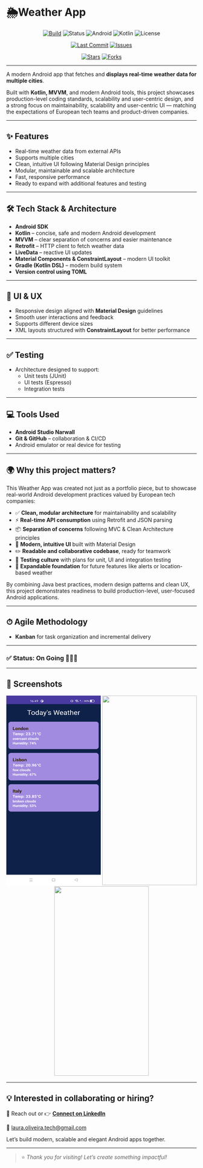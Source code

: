 # 🌦️Weather App

<div align="center">

[![Build](https://img.shields.io/badge/build-passing-brightgreen.svg)](https://github.com/Laura-Oliveira/Weather-App/actions)
![Status](https://img.shields.io/badge/Status-On%20Going-F28B50?style=plastic)
![Android](https://img.shields.io/badge/Android-OS-green?style=plastic&logo=android)
![Kotlin](https://img.shields.io/badge/Kotlin-2.0.0-purple?style=plastic&logo=kotlin)
![License](https://img.shields.io/badge/license-MIT-blue.svg?style=plastic)

</div>

<div align="center">

[![Last Commit](https://img.shields.io/github/last-commit/Laura-Oliveira/Weather-App/main)](https://github.com/Laura-Oliveira/Weather-App/commits/main)
[![Issues](https://img.shields.io/github/issues/Laura-Oliveira/Weather-App)](https://github.com/Laura-Oliveira/Weather-App/issues)

[![Stars](https://img.shields.io/github/stars/Laura-Oliveira/Weather-App?style=social)](https://github.com/Laura-Oliveira/Weather-App/stargazers)
[![Forks](https://img.shields.io/github/forks/Laura-Oliveira/Weather-App?style=social)](https://github.com/Laura-Oliveira/Weather-App/fork)

</div>

---

A modern Android app that fetches and **displays real-time weather data for multiple cities**.

Built with **Kotlin, MVVM**, and modern Android tools, this project showcases production-level coding standards, scalability and user-centric design, and a strong focus on maintainability, scalability and user-centric UI — matching the expectations of European tech teams and product-driven companies.

---

## ✨ **Features**
- Real-time weather data from external APIs
- Supports multiple cities
- Clean, intuitive UI following Material Design principles
- Modular, maintainable and scalable architecture
- Fast, responsive performance
- Ready to expand with additional features and testing

---

## 🛠 **Tech Stack & Architecture**
- **Android SDK**
- **Kotlin** – concise, safe and modern Android development
- **MVVM** – clear separation of concerns and easier maintenance
- **Retrofit** – HTTP client to fetch weather data
- **LiveData** – reactive UI updates
- **Material Components & ConstraintLayout** – modern UI toolkit
- **Gradle (Kotlin DSL)** – modern build system
- **Version control using TOML**

---

## 🎨 **UI & UX**
- Responsive design aligned with **Material Design** guidelines
- Smooth user interactions and feedback
- Supports different device sizes
- XML layouts structured with **ConstraintLayout** for better performance

---

## ✅ **Testing**
- Architecture designed to support:
  - Unit tests (JUnit)
  - UI tests (Espresso)
  - Integration tests

---

## 💻 **Tools Used**
- **Android Studio Narwall**
- **Git & GitHub** – collaboration & CI/CD
- Android emulator or real device for testing

---

## 🌍 **Why this project matters?**

This Weather App was created not just as a portfolio piece, but to showcase real-world Android development practices valued by European tech companies:

- ✅ **Clean, modular architecture** for maintainability and scalability  
- ⚡ **Real-time API consumption** using Retrofit and JSON parsing  
- 📦 **Separation of concerns** following MVC & Clean Architecture principles  
- 🎨 **Modern, intuitive UI** built with Material Design  
- ✏️ **Readable and collaborative codebase**, ready for teamwork  
- 🧪 **Testing culture** with plans for unit, UI and integration testing  
- 🌱 **Expandable foundation** for future features like alerts or location-based weather

By combining Java best practices, modern design patterns and clean UX, this project demonstrates readiness to build production-level, user-focused Android applications.

---

## ⏱ **Agile Methodology**
- **Kanban** for task organization and incremental delivery

---

### ✅ Status: On Going 👩🏻‍💻

---

## 📱 **Screenshots**
<p align="center">
  <img src="./img/screen_1.jpg" width="250" height="500"/>
  <img src="./img/screen_2.jpg" width="250" height="500"/>
  <img src="./img/screen_3.jpg" width="250" height="500"/>
</p>

---

## 💡 **Interested in collaborating or hiring?**
📩 Reach out or 👉 [**Connect on LinkedIn**](https://www.linkedin.com/in/laura-oliveira-mobile/)

📧 laura.oliveira.tech@gmail.com

Let’s build modern, scalable and elegant Android apps together.

---

> ⭐ *Thank you for visiting! Let’s create something impactful!*